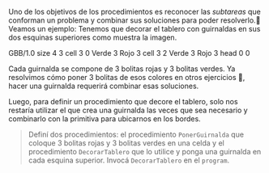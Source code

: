 Uno de los objetivos de los procedimientos es reconocer las _subtareas_ que conforman un problema y combinar sus soluciones para poder resolverlo.:wrench: 
Veamos un ejemplo:
Tenemos que decorar el tablero con guirnaldas en sus dos esquinas superiores como muestra la imagen.

<gs-board>
 GBB/1.0
  size 4 3
  cell 3 0 Verde 3 Rojo 3
  cell 3 2 Verde 3 Rojo 3
  head 0 0 
</gs-board>

Cada guirnalda se compone de 3 bolitas rojas y 3 bolitas verdes. Ya resolvimos cómo poner 3 bolitas de esos colores en otros ejercicios :gift:, hacer una guirnalda requerirá combinar esas soluciones. 

Luego, para definir un procedimiento que decore el tablero, solo nos restaría utilizar el que crea una guirnalda las veces que sea necesario y combinarlo con la primitiva para ubicarnos en los bordes.

> Definí dos procedimientos: el procedimiento `PonerGuirnalda` que coloque 3 bolitas rojas y 3 bolitas verdes en una celda y el procedimiento `DecorarTablero` que  lo utilice y ponga una guirnalda en cada esquina superior.
Invocá `DecorarTablero` en el `program`.
